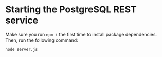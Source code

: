 # Starting the PostgreSQL REST service

Make sure you run `npm i` the first time to install package dependencies.  Then, run the following command:

```
node server.js
```

